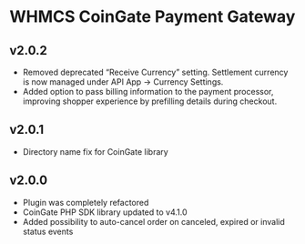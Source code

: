 WHMCS CoinGate Payment Gateway
============================

v2.0.2
----
* Removed deprecated “Receive Currency” setting. Settlement currency is now managed under API App → Currency Settings.
* Added option to pass billing information to the payment processor, improving shopper experience by prefilling details during checkout.

v2.0.1
----
* Directory name fix for CoinGate library

v2.0.0
----
* Plugin was completely refactored
* CoinGate PHP SDK library updated to v4.1.0
* Added possibility to auto-cancel order on canceled, expired or invalid status events
